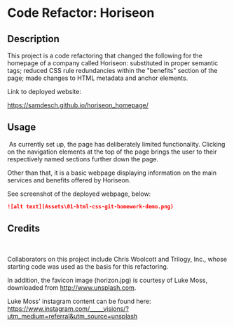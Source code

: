 # Code Refactor: Horiseon

## Description

This project is a code refactoring that changed the following for the homepage of a company called Horiseon: substituted in proper semantic tags; reduced CSS rule redundancies within the "benefits" section of the page; made changes to HTML metadata and anchor elements.

Link to deployed website:

https://samdesch.github.io/horiseon_homepage/

## Usage

​
As currently set up, the page has deliberately limited functionality. Clicking on the navigation elements at the top of the page brings the user to their respectively named sections further down the page.

Other than that, it is a basic webpage displaying information on the main services and benefits offered by Horiseon.

See screenshot of the deployed webpage, below:
​

```md
![alt text](Assets\01-html-css-git-homework-demo.png)
```

## Credits

​

Collaborators on this project include Chris Woolcott and Trilogy, Inc., whose starting code was used as the basis for this refactoring.

In addition, the favicon image (horizon.jpg) is courtesy of Luke Moss, downloaded from http://www.unsplash.com.

Luke Moss' instagram content can be found here: https://www.instagram.com/_____visions/?utm_medium=referral&utm_source=unsplash
​
​
